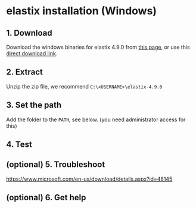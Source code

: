 # elastix installation (Windows)

## 1. Download

Download the windows binaries for elastix 4.9.0 from [this page](https://github.com/SuperElastix/elastix/releases/tag/4.9.0),
or use this [direct download link](https://github.com/SuperElastix/elastix/releases/download/4.9.0/elastix-4.9.0-win64.zip).

## 2. Extract

Unzip the zip file, we recommend `C:\<USERNAME>\elastix-4.9.0`

## 3. Set the path

Add the folder to the `PATH`, see below. (you need administrator access for this)

## 4. Test

## (optional) 5. Troubleshoot

https://www.microsoft.com/en-us/download/details.aspx?id=48145

## (optional) 6. Get help

